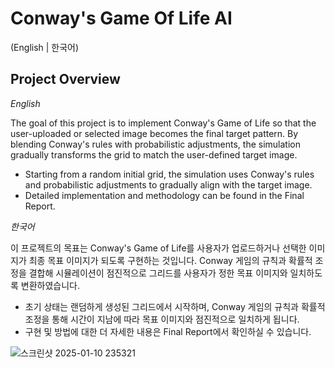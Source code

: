 # Conway's Game Of Life AI 
(English | 한국어)
## Project Overview
*English*

The goal of this project is to implement Conway's Game of Life so that the user-uploaded or selected image becomes the final target pattern. By blending Conway's rules with probabilistic adjustments, the simulation gradually transforms the grid to match the user-defined target image.

- Starting from a random initial grid, the simulation uses Conway's rules and probabilistic adjustments to gradually align with the target image.
- Detailed implementation and methodology can be found in the Final Report.

*한국어*

이 프로젝트의 목표는 Conway's Game of Life를 사용자가 업로드하거나 선택한 이미지가 최종 목표 이미지가 되도록 구현하는 것입니다.
Conway 게임의 규칙과 확률적 조정을 결합해 시뮬레이션이 점진적으로 그리드를 사용자가 정한 목표 이미지와 일치하도록 변환하였습니다.

- 초기 상태는 랜덤하게 생성된 그리드에서 시작하며, Conway 게임의 규칙과 확률적 조정을 통해 시간이 지남에 따라 목표 이미지와 점진적으로 일치하게 됩니다.
- 구현 및 방법에 대한 더 자세한 내용은 Final Report에서 확인하실 수 있습니다. 

![스크린샷 2025-01-10 235321](https://github.com/user-attachments/assets/fb6f5e2a-c3f8-4a05-87ce-d0088f1842ef)


